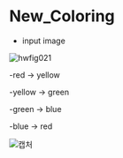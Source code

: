 # New_Coloring
- input image

![hwfig021](https://user-images.githubusercontent.com/78711364/116350242-92cf0400-a82c-11eb-8e22-a6fc33d9da5e.jpg)

-red → yellow

-yellow → green

-green → blue

-blue → red

![캡처](https://user-images.githubusercontent.com/78711364/116351561-dc205300-a82e-11eb-80ef-54fa73c7eaf3.JPG)
